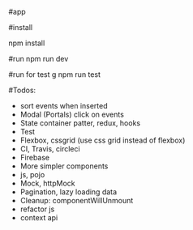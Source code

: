 #app

#install

npm install

#run
npm run dev

#run for test g
npm run test

#Todos:

- sort events when inserted
- Modal (Portals) click on events
- State container patter, redux, hooks
- Test
- Flexbox, cssgrid (use css grid instead of flexbox)
- CI, Travis, circleci
- Firebase
- More simpler components
- js, pojo
- Mock, httpMock
- Pagination, lazy loading data
- Cleanup: componentWillUnmount
- refactor js
- context api
